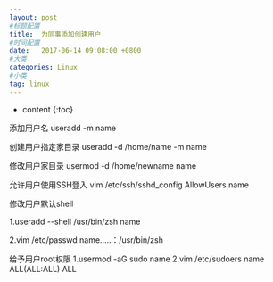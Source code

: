 ```yaml
---
layout: post
#标题配置
title:  为同事添加创建用户
#时间配置
date:   2017-06-14 09:08:00 +0800
#大类
categories: Linux
#小类
tag: linux
---
```


* content
{:toc}


添加用户名
useradd -m name

创建用户指定家目录
useradd -d /home/name -m name

修改用户家目录
usermod -d /home/newname name

允许用户使用SSH登入
vim /etc/ssh/sshd_config
AllowUsers name

修改用户默认shell

1.useradd --shell /usr/bin/zsh name

2.vim /etc/passwd
name.....：/usr/bin/zsh

给予用户root权限
1.usermod -aG sudo name
2.vim /etc/sudoers
name    ALL(ALL:ALL) ALL
